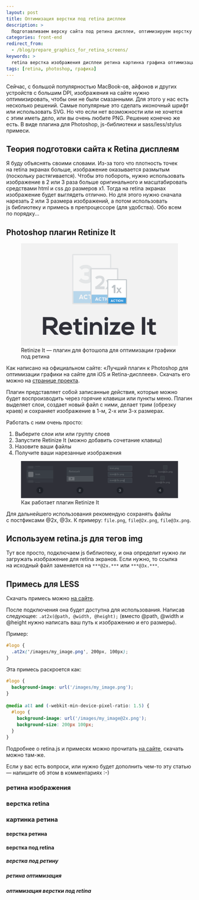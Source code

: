 ```yaml
---
layout: post
title: Оптимизация верстки под retina дисплеи
description: >
  Подготавливаем верску сайта под ретина дисплеи, оптимизируем верстку и изображения.
categories: front-end
redirect_from:
  - /blog/prepare_graphics_for_retina_screens/
keywords: >
  retina верстка изображения дисплеи ретина картинка графика оптимизация сайт
tags: [retina, photoshop, графика]
---
```


Сейчас, с большой популярностью MacBook-ов, айфонов и других устройств с большим DPI, изображения на сайте нужно оптимизировать, чтобы они не были смазанными. Для этого у нас есть несколько решений. Самые популярные это сделать иконочный шрифт или использовать SVG. Но что если нет возможности или не хочется с этим иметь дело, или вы очень любите PNG. Решение конечно же есть. В виде плагина для Photoshop, js-библиотеки и sass/less/stylus примеси.

## Теория подготовки сайта к Retina дисплеям
Я буду объяснять своими словами. Из-за того что плотность точек на retina экранах больше, изображение оказывается размытым (поскольку растягивается). Чтобы это побороть, нужно использовать изображение в 2 или 3 раза больше оригинального и масштабировать средствами html и css до размеров x1. Тогда на retina экранах изображение будет выглядеть отлично. Но для этого нужно сначала нарезать 2 или 3 размера изображений, а потом использовать js библиотеку и примесь в препроцессоре (для удобства). Обо всем по порядку...

## Photoshop плагин Retinize It

<figure itemscope itemtype="http://schema.org/ImageObject">
	<img itemprop="contentUrl" width="520" alt="Retinize It — плагин для фотошопа для оптимизации графики под ретина" src="/assets/img/retina/retinizeit.png">
	<figcaption itemprop="description">Retinize It — плагин для фотошопа для оптимизации графики под ретина</figcaption>
</figure>

Как написано на официальном сайте: «Лучший плагин к Photoshop для оптимизации графики на сайте для iOS и Retina-дисплеев». Скачать его можно на <a href="http://retinize.it/">странице проекта</a>.

Плагин представляет собой записанные действия, которые можно будет воспроизводить через горячие клавиши или пункты меню. Плагин выделяет слои, создает новый файл с ними, делает трим (обрезку краев) и сохраняет изображение в 1-м, 2-х или 3-х размерах.

Работать с ним очень просто:
<ol>
    <li>Выберите слои или или группу слоев</li>
    <li>Запустите Retinize It (можно добавить сочетание клавиш)</li>
    <li>Назовите ваши файлы</li>
    <li>Получите ваши нарезанные изображения</li>
</ol>


<figure itemscope itemtype="http://schema.org/ImageObject">
	<img itemprop="contentUrl" width="940" alt="Как работает плагин Retinize It" src="/assets/img/retina/install.png">
	<figcaption itemprop="description">Как работает плагин Retinize It</figcaption>
</figure>

Для дальнейшего использования рекомендую сохранять файлы с постфиксами @2x, @3x. К примеру: `file.png`, `file@2x.png`, `file@3x.png`.

## Используем retina.js для тегов img
Тут все просто, подключаем js библиотеку, и она определит нужно ли загружать изображение для retina экранов. Если нужно, то ссылка на исходный файл заменяется на `***@2x.***` или `***@3x.***`.

## Примесь для LESS
Скачать примесь можно <a href="http://imulus.github.io/retinajs/" rel="nofollow">на сайте</a>.

После подключения она будет доступна для использования. Написав следующее: `.at2x(@path, @width, @height);` (вместо @path, @width и @height нужно написать ваш путь к изображению и его размеры).

Пример:
~~~scss
#logo {
  .at2x('/images/my_image.png', 200px, 100px);
}
~~~

Эта примесь раскроется как:
~~~scss
#logo {
  background-image: url('/images/my_image.png');
}

@media all and (-webkit-min-device-pixel-ratio: 1.5) {
  #logo {
    background-image: url('/images/my_image@2x.png');
    background-size: 200px 100px;
  }
}
~~~

Подробнее о retina.js и примесях можно прочитать <a href="http://imulus.github.io/retinajs/" rel="nofollow">на сайте</a>, скачать можно там-же.

Если у вас есть вопроси, или нужно будет дополнить чем-то эту статью —  напишите об этом в комментариях :-)


<footer class="keywords section-subtitle visuallyhidden" aria-hidden="true" role="contentinfo">
	<h3>ретина изображения</h3>
	<h3>верстка retina</h3>
	<h3>картинка ретина</h3>
	<h4>верстка ретина</h4>
	<h4>верстка под retina</h4>
	<h5>верстка под ретину</h5>
	<h5>ретина оптимизация</h5>
	<h5>оптимизация верстки под retina</h5>
</footer>

